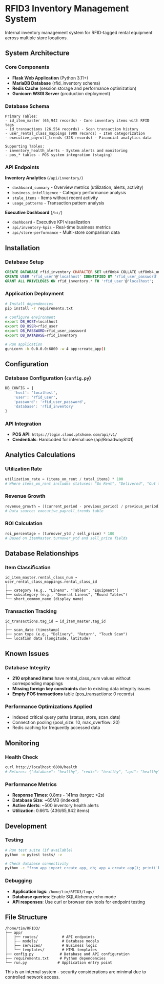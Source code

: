# RFID3 Inventory Management System

Internal inventory management system for RFID-tagged rental equipment across multiple store locations.

## System Architecture

### Core Components
- **Flask Web Application** (Python 3.11+)
- **MariaDB Database** (rfid_inventory schema)
- **Redis Cache** (session storage and performance optimization)
- **Gunicorn WSGI Server** (production deployment)

### Database Schema
```
Primary Tables:
- id_item_master (65,942 records) - Core inventory items with RFID tags
- id_transactions (26,554 records) - Scan transaction history  
- user_rental_class_mappings (909 records) - Item categorization
- executive_payroll_trends (328 records) - Financial analytics data

Supporting Tables:
- inventory_health_alerts - System alerts and monitoring
- pos_* tables - POS system integration (staging)
```

### API Endpoints

**Inventory Analytics** (`/api/inventory/`)
- `dashboard_summary` - Overview metrics (utilization, alerts, activity)
- `business_intelligence` - Category performance analysis
- `stale_items` - Items without recent activity
- `usage_patterns` - Transaction pattern analysis

**Executive Dashboard** (`/bi/`)
- `dashboard` - Executive KPI visualization
- `api/inventory-kpis` - Real-time business metrics
- `api/store-performance` - Multi-store comparison data

## Installation

### Database Setup
```sql
CREATE DATABASE rfid_inventory CHARACTER SET utf8mb4 COLLATE utf8mb4_unicode_ci;
CREATE USER 'rfid_user'@'localhost' IDENTIFIED BY 'rfid_user_password';
GRANT ALL PRIVILEGES ON rfid_inventory.* TO 'rfid_user'@'localhost';
```

### Application Deployment
```bash
# Install dependencies
pip install -r requirements.txt

# Configure environment
export DB_HOST=localhost
export DB_USER=rfid_user
export DB_PASSWORD=rfid_user_password
export DB_DATABASE=rfid_inventory

# Run application
gunicorn -b 0.0.0.0:6800 -w 4 app:create_app()
```

## Configuration

### Database Configuration (`config.py`)
```python
DB_CONFIG = {
    'host': 'localhost',
    'user': 'rfid_user', 
    'password': 'rfid_user_password',
    'database': 'rfid_inventory'
}
```

### API Integration
- **POS API**: `https://login.cloud.ptshome.com/api/v1/`
- **Credentials**: Hardcoded for internal use (api/Broadway8101)

## Analytics Calculations

### Utilization Rate
```python
utilization_rate = (items_on_rent / total_items) * 100
# Where items_on_rent includes statuses: "On Rent", "Delivered", "Out to Customer"
```

### Revenue Growth  
```python
revenue_growth = ((current_period - previous_period) / previous_period) * 100
# Data source: executive_payroll_trends table
```

### ROI Calculation
```python
roi_percentage = (turnover_ytd / sell_price) * 100
# Based on ItemMaster.turnover_ytd and sell_price fields
```

## Database Relationships

### Item Classification
```
id_item_master.rental_class_num → user_rental_class_mappings.rental_class_id
│
├── category (e.g., "Linens", "Tables", "Equipment")  
├── subcategory (e.g., "General Linens", "Round Tables")
└── short_common_name (display name)
```

### Transaction Tracking
```
id_transactions.tag_id → id_item_master.tag_id
│
├── scan_date (timestamp)
├── scan_type (e.g., "Delivery", "Return", "Touch Scan")
└── location data (longitude, latitude)
```

## Known Issues

### Database Integrity
- **210 orphaned items** have rental_class_num values without corresponding mappings
- **Missing foreign key constraints** due to existing data integrity issues
- **Empty POS transactions** table (pos_transactions: 0 records)

### Performance Optimizations Applied
- Indexed critical query paths (status, store, scan_date)
- Connection pooling (pool_size: 10, max_overflow: 20)
- Redis caching for frequently accessed data

## Monitoring

### Health Check
```bash
curl http://localhost:6800/health
# Returns: {"database": "healthy", "redis": "healthy", "api": "healthy", "overall": "healthy"}
```

### Performance Metrics
- **Response Times**: 0.8ms - 141ms (target: <2s)
- **Database Size**: ~65MB (indexed)
- **Active Alerts**: ~500 inventory health alerts
- **Utilization**: 0.66% (436/65,942 items)

## Development

### Testing
```bash
# Run test suite (if available)
python -m pytest tests/ -v

# Check database connectivity
python -c "from app import create_app, db; app = create_app(); print('DB OK')"
```

### Debugging
- **Application logs**: `/home/tim/RFID3/logs/`
- **Database queries**: Enable SQLAlchemy echo mode
- **API responses**: Use curl or browser dev tools for endpoint testing

## File Structure
```
/home/tim/RFID3/
├── app/
│   ├── routes/           # API endpoints
│   ├── models/           # Database models  
│   ├── services/         # Business logic
│   └── templates/        # HTML templates
├── config.py            # Database and API configuration
├── requirements.txt     # Python dependencies
└── run.py              # Application entry point
```

This is an internal system - security considerations are minimal due to controlled network access.